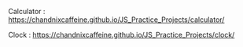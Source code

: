 Calculator :
https://chandnixcaffeine.github.io/JS_Practice_Projects/calculator/

Clock :
https://chandnixcaffeine.github.io/JS_Practice_Projects/clock/
